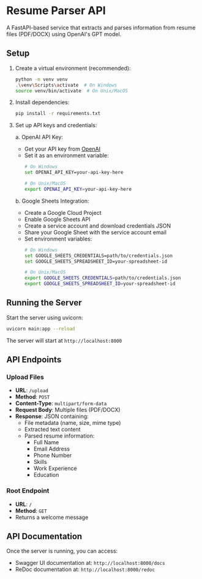 # Resume Parser API

A FastAPI-based service that extracts and parses information from resume files (PDF/DOCX) using OpenAI's GPT model.

## Setup

1. Create a virtual environment (recommended):
   ```bash
   python -m venv venv
   .\venv\Scripts\activate  # On Windows
   source venv/bin/activate  # On Unix/MacOS
   ```

2. Install dependencies:
   ```bash
   pip install -r requirements.txt
   ```

3. Set up API keys and credentials:

   a. OpenAI API Key:
      - Get your API key from [OpenAI](https://platform.openai.com/api-keys)
      - Set it as an environment variable:
        ```bash
        # On Windows
        set OPENAI_API_KEY=your-api-key-here
        
        # On Unix/MacOS
        export OPENAI_API_KEY=your-api-key-here
        ```

   b. Google Sheets Integration:
      - Create a Google Cloud Project
      - Enable Google Sheets API
      - Create a service account and download credentials JSON
      - Share your Google Sheet with the service account email
      - Set environment variables:
        ```bash
        # On Windows
        set GOOGLE_SHEETS_CREDENTIALS=path/to/credentials.json
        set GOOGLE_SHEETS_SPREADSHEET_ID=your-spreadsheet-id
        
        # On Unix/MacOS
        export GOOGLE_SHEETS_CREDENTIALS=path/to/credentials.json
        export GOOGLE_SHEETS_SPREADSHEET_ID=your-spreadsheet-id
        ```

## Running the Server

Start the server using uvicorn:
```bash
uvicorn main:app --reload
```

The server will start at `http://localhost:8000`

## API Endpoints

### Upload Files
- **URL**: `/upload`
- **Method**: `POST`
- **Content-Type**: `multipart/form-data`
- **Request Body**: Multiple files (PDF/DOCX)
- **Response**: JSON containing:
  - File metadata (name, size, mime type)
  - Extracted text content
  - Parsed resume information:
    - Full Name
    - Email Address
    - Phone Number
    - Skills
    - Work Experience
    - Education

### Root Endpoint
- **URL**: `/`
- **Method**: `GET`
- Returns a welcome message

## API Documentation

Once the server is running, you can access:
- Swagger UI documentation at: `http://localhost:8000/docs`
- ReDoc documentation at: `http://localhost:8000/redoc`